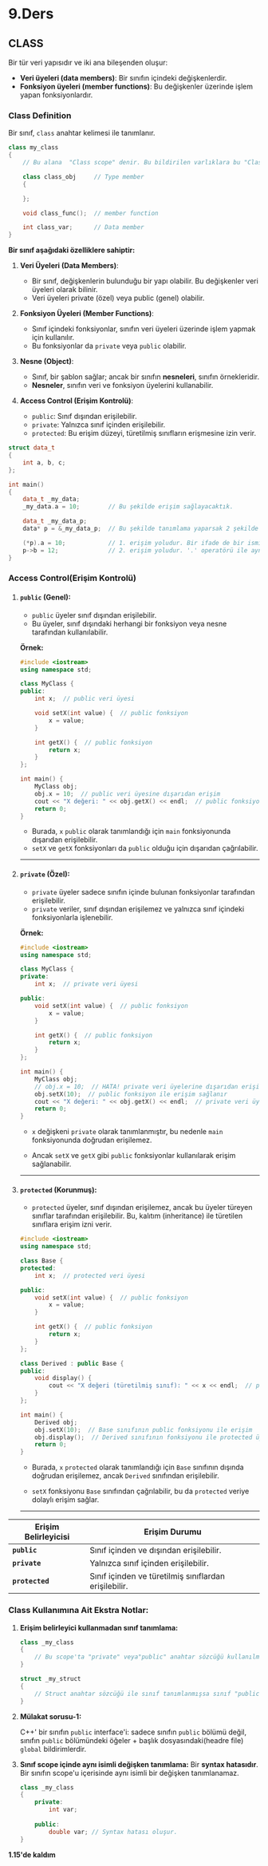 # 9.Ders

## CLASS

Bir tür veri yapısıdır ve iki ana bileşenden oluşur:
- **Veri üyeleri (data members)**: Bir sınıfın içindeki değişkenlerdir.
- **Fonksiyon üyeleri (member functions)**: Bu değişkenler üzerinde işlem yapan fonksiyonlardır.

### Class Definition

Bir sınıf, ```class``` anahtar kelimesi ile tanımlanır.

```cpp
class my_class
{
    // Bu alana  "Class scope" denir. Bu bildirilen varlıklara bu "Class"ın öğeleri(elemanları) denir.

    class class_obj     // Type member
    {

    };

    void class_func();  // member function

    int class_var;      // Data member
}
```

**Bir sınıf aşağıdaki özelliklere sahiptir:**

1) **Veri Üyeleri (Data Members)**:
    - Bir sınıf, değişkenlerin bulunduğu bir yapı olabilir. Bu değişkenler veri üyeleri olarak bilinir.
    - Veri üyeleri private (özel) veya public (genel) olabilir.

2) **Fonksiyon Üyeleri (Member Functions)**:
    - Sınıf içindeki fonksiyonlar, sınıfın veri üyeleri üzerinde işlem yapmak için kullanılır.
    - Bu fonksiyonlar da ```private``` veya ```public``` olabilir.

3) **Nesne (Object)**:
    - Sınıf, bir şablon sağlar; ancak bir sınıfın **nesneleri**, sınıfın örnekleridir.
    - **Nesneler**, sınıfın veri ve fonksiyon üyelerini kullanabilir.

4) **Access Control (Erişim Kontrolü)**:
    - ```public```: Sınıf dışından erişilebilir.
    - ```private```: Yalnızca sınıf içinden erişilebilir.
    - ```protected```: Bu erişim düzeyi, türetilmiş sınıfların erişmesine izin verir.

```cpp
struct data_t 
{ 
    int a, b, c;
};

int main()
{
    data_t _my_data;
    _my_data.a = 10;        // Bu şekilde erişim sağlayacaktık.

    data_t _my_data_p;    
    data* p = &_my_data_p;  // Bu şekilde tanımlama yaparsak 2 şekilde erişim sağlayabiliriz.

    (*p).a = 10;            // 1. erişim yoludur. Bir ifade de bir ismi '.' operatörünün sağında(qualified name) kullanmışsak, derleyici önce '.' operatörünün sol operandı olan ifadenin hangi sınıf türünden olduğunu anlayacak(sınıf türünden değilse "Syntax" hatası oluşacak). Sağ operandı olan ismi o sınıfın scope'u içerisinde arayacak(Scope içerisinde bulamazsa yine "Syntax" hatası oluşacak).
    p->b = 12;              // 2. erişim yoludur. '.' operatörü ile aynı yolu izler fakat '->' operatörünün sol operandı muhakkak "sınıf türünden pointer" olmalıdır!
}
```

### Access Control(Erişim Kontrolü)

1) #### **```public``` (Genel):**

    - ```public``` üyeler sınıf dışından erişilebilir.
    - Bu üyeler, sınıf dışındaki herhangi bir fonksiyon veya nesne tarafından kullanılabilir.

    **Örnek:**

    ```cpp
    #include <iostream>
    using namespace std;

    class MyClass {
    public:
        int x;  // public veri üyesi

        void setX(int value) {  // public fonksiyon
            x = value;
        }

        int getX() {  // public fonksiyon
            return x;
        }
    };

    int main() {
        MyClass obj;  
        obj.x = 10;  // public veri üyesine dışarıdan erişim
        cout << "X değeri: " << obj.getX() << endl;  // public fonksiyon kullanımı
        return 0;
    }
    ```
    - Burada, ```x``` ```public``` olarak tanımlandığı için ```main``` fonksiyonunda dışarıdan erişilebilir.
    - ```setX``` ve ```getX``` fonksiyonları da ```public``` olduğu için dışarıdan çağrılabilir.

    ---

2) #### **```private``` (Özel):**

    - ```private``` üyeler sadece sınıfın içinde bulunan fonksiyonlar tarafından erişilebilir.
    - ```private``` veriler, sınıf dışından erişilemez ve yalnızca sınıf içindeki fonksiyonlarla işlenebilir.

    **Örnek:**

    ```cpp
    #include <iostream>
    using namespace std;

    class MyClass {
    private:
        int x;  // private veri üyesi

    public:
        void setX(int value) {  // public fonksiyon
            x = value;
        }

        int getX() {  // public fonksiyon
            return x;
        }
    };

    int main() {
        MyClass obj;
        // obj.x = 10;  // HATA! private veri üyelerine dışarıdan erişilemez
        obj.setX(10);  // public fonksiyon ile erişim sağlanır
        cout << "X değeri: " << obj.getX() << endl;  // private veri üyesine erişim, public fonksiyon ile yapılır
        return 0;
    }
    ```
    - ```x``` değişkeni ```private``` olarak tanımlanmıştır, bu nedenle ```main``` fonksiyonunda doğrudan erişilemez.

    - Ancak ```setX``` ve ```getX``` gibi ```public``` fonksiyonlar kullanılarak erişim sağlanabilir.

    ---

3) #### **```protected``` (Korunmuş):**
    - ```protected``` üyeler, sınıf dışından erişilemez, ancak bu üyeler türeyen sınıflar tarafından erişilebilir. Bu, kalıtım (inheritance) ile türetilen sınıflara erişim izni verir.

    ```cpp
    #include <iostream>
    using namespace std;

    class Base {
    protected:
        int x;  // protected veri üyesi

    public:
        void setX(int value) {  // public fonksiyon
            x = value;
        }

        int getX() {  // public fonksiyon
            return x;
        }
    };

    class Derived : public Base {
    public:
        void display() {
            cout << "X değeri (türetilmiş sınıf): " << x << endl;  // protected üyeye erişim
        }
    };

    int main() {
        Derived obj;
        obj.setX(10);  // Base sınıfının public fonksiyonu ile erişim
        obj.display();  // Derived sınıfının fonksiyonu ile protected üyeye erişim
        return 0;
    }
    ```
    - Burada, ```x``` ```protected``` olarak tanımlandığı için ```Base``` sınıfının dışında doğrudan erişilemez, ancak ```Derived``` sınıfından erişilebilir.

    - ```setX``` fonksiyonu ```Base``` sınıfından çağrılabilir, bu da ```protected``` veriye dolaylı erişim sağlar.

    ---

| **Erişim Belirleyicisi** | **Erişim Durumu**                                     |
| ------------------------ | ----------------------------------------------------- |
| **`public`**             | Sınıf içinden ve dışından erişilebilir.               |
| **`private`**            | Yalnızca sınıf içinden erişilebilir.                  |
| **`protected`**          | Sınıf içinden ve türetilmiş sınıflardan erişilebilir. |


### Class Kullanımına Ait Ekstra Notlar:

1) **Erişim belirleyici kullanmadan sınıf tanımlama:**

    ```cpp
    class _my_class
    {
        // Bu scope'ta "private" veya"public" anahtar sözcüğü kullanılmamışsa ve "class" anahtar sözcüğü kullanılarak sınıf oluşturulmışsa, Class'ın sınıfı "private" olur
    }

    struct _my_struct
    {
        // Struct anahtar sözcüğü ile sınıf tanımlanmışsa sınıf "public" olur
    }
    ```

2) **Mülakat sorusu-1:** 

    C++' bir sınıfın ```public``` interface'i: sadece sınıfın ```public``` bölümü değil, sınıfın ```public``` bölümündeki öğeler + başlık dosyasındaki(headre file) ```global``` bildirimlerdir.

3) **Sınıf scope içinde aynı isimli değişken tanımlama:**
    Bir **syntax hatasıdır**. Bir sınıfın scope'u içerisinde aynı isimli bir değişken tanımlanamaz.

    ```cpp
    class _my_class
    {
        private:
            int var;
        
        public:
            double var; // Syntax hatası oluşur.
    }
    ```


**1.15'de kaldım**